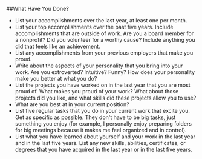 ##What Have You Done? 
- List your accomplishments over the last year, at least one per month.
- List your top accomplishments over the past five years. Include accomplishments that are outside of work. Are you a board member for a nonprofit? Did you volunteer for a worthy cause? Include anything you did that feels like an achievement.
- List any accomplishments from your previous employers that make you proud. 
- Write about the aspects of your personality that you bring into your work. Are you extroverted? Intuitive?  Funny? How does your personality make you better at what you do?
- List the projects you have worked on in the last year that you are most proud of. What makes you proud of your work? What about those projects did you like, and what skills did these projects allow you to use? 
- What are you best at in your current position? 
- List five regular tasks that you do in your current work that excite you. Get as specific as possible. They don't have to be big tasks, just something you enjoy (for example, I personally enjoy preparing folders for big meetings because it makes me feel organized and in control).
- List what you have learned about yourself and your work in the last year and in the last five years. List any new skills, abilities, certificates, or degrees that you have acquired in the last year or in the last five years.
